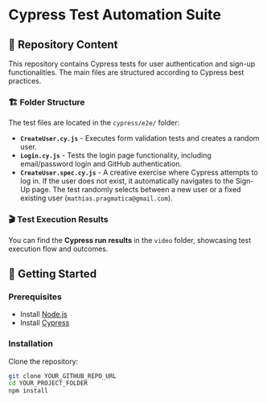 # Cypress Test Automation Suite

## 📂 Repository Content

This repository contains Cypress tests for user authentication and sign-up functionalities. The main files are structured according to Cypress best practices.

### 🏗 Folder Structure
The test files are located in the `cypress/e2e/` folder:
- **`CreateUser.cy.js`** - Executes form validation tests and creates a random user.
- **`Login.cy.js`** - Tests the login page functionality, including email/password login and GitHub authentication.
- **`CreateUser.spec.cy.js`** - A creative exercise where Cypress attempts to log in. If the user does not exist, it automatically navigates to the Sign-Up page. The test randomly selects between a new user or a fixed existing user (`mathias.pragmatica@gmail.com`).

### 🎬 Test Execution Results
You can find the **Cypress run results** in the `video` folder, showcasing test execution flow and outcomes.

## 🚀 Getting Started

### Prerequisites
- Install [Node.js](https://nodejs.org/)
- Install [Cypress](https://www.cypress.io/)

### Installation
Clone the repository:
```bash
git clone YOUR_GITHUB_REPO_URL
cd YOUR_PROJECT_FOLDER
npm install